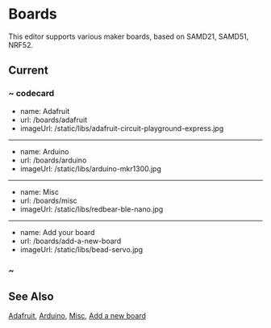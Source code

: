 # Boards

This editor supports various maker boards, based on SAMD21, SAMD51, NRF52.

## Current

### ~ codecard

* name: Adafruit
* url: /boards/adafruit
* imageUrl: /static/libs/adafruit-circuit-playground-express.jpg

---

* name: Arduino
* url: /boards/arduino
* imageUrl: /static/libs/arduino-mkr1300.jpg

---


* name: Misc
* url: /boards/misc
* imageUrl: /static/libs/redbear-ble-nano.jpg

---

* name: Add your board
* url: /boards/add-a-new-board
* imageUrl: /static/libs/bead-servo.jpg

### ~


## See Also

[Adafruit](/boards/adafruit),
[Arduino](/boards/arduino),
[Misc](/boards/misc),
[Add a new board](/boards/add-a-new-board)
